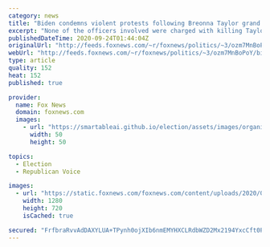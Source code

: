 ```yaml
---
category: news
title: "Biden condemns violent protests following Breonna Taylor grand jury decision"
excerpt: "None of the officers involved were charged with killing Taylor."
publishedDateTime: 2020-09-24T01:44:04Z
originalUrl: "http://feeds.foxnews.com/~r/foxnews/politics/~3/ozm7MnBoPoY/biden-condemns-violence-breonna-taylor-protests"
webUrl: "http://feeds.foxnews.com/~r/foxnews/politics/~3/ozm7MnBoPoY/biden-condemns-violence-breonna-taylor-protests"
type: article
quality: 152
heat: 152
published: true

provider:
  name: Fox News
  domain: foxnews.com
  images:
    - url: "https://smartableai.github.io/election/assets/images/organizations/foxnews.com-50x50.jpg"
      width: 50
      height: 50

topics:
  - Election
  - Republican Voice

images:
  - url: "https://static.foxnews.com/foxnews.com/content/uploads/2020/09/biden.jpg"
    width: 1280
    height: 720
    isCached: true

secured: "FrfbraRvvAdDAXYLUA+TPynh0ojXIb6nmEMYHXCLRdbWZD2Mx2194YxcCft0PxJRRzTqVjz4Js+ilxYFHcjD8TDgFJxHcN7LxDKZpUAOocM68oPV8v7L4CuPRGXlynV7MYhRzCgdtYIILubqYu6XnTRggJXhv1+HoLAIPZ8NKUXIr/utIlXbhgp8JC99w/Hrl71cvV7HZMbIIN8y1VSnMoEb9d6DMUOvnC7nTVHVzVIM9sn29VoVqI55IGEpoTNUJP4bU23h1xcTCDAXAjgUMMyxUfq50zgwdHzTkVGioFE4mkKTHryeBX5YYgLP9Mqo1AbNz9JpKzLq9hL0/EZl/eEFpTR8HSky9iUu9RYce1M=;vqshjZs6Xy+rKBxIVix/6w=="
---
```


